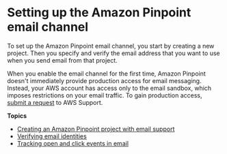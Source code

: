 # Setting up the Amazon Pinpoint email channel<a name="channels-email-setup"></a>

To set up the Amazon Pinpoint email channel, you start by creating a new project\. Then you specify and verify the email address that you want to use when you send email from that project\.

When you enable the email channel for the first time, Amazon Pinpoint doesn't immediately provide production access for email messaging\. Instead, your AWS account has access only to the email sandbox, which imposes restrictions on your email traffic\. To gain production access, [submit a request](channels-email-setup-production-access.md) to AWS Support\.

**Topics**
+ [Creating an Amazon Pinpoint project with email support](channels-email-setup-create.md)
+ [Verifying email identities](channels-email-manage-verify.md)
+ [Tracking open and click events in email](channels-email-open-click-tracking.md)
